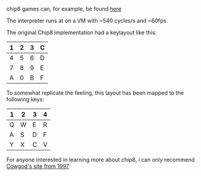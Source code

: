 chip8 games can, for example, be found [here](https://www.zophar.net/pdroms/chip8/chip-8-games-pack.html)

The interpreter runs at on a VM with ~540 cycles/s and ~60fps.

The original Chip8 implementation had a keylayout like this:


| <key>1</key> | <key>2</key> | <key>3</key> | <key>C</key> |
| ------------ | ------------ | ------------ | ------------ |
| <key>4</key> | <key>5</key> | <key>6</key> | <key>D</key> |
| <key>7</key> | <key>8</key> | <key>9</key> | <key>E</key> |
| <key>A</key> | <key>0</key> | <key>B</key> | <key>F</key> |

To somewhat replicate the feeling, this layout has been mapped to the following keys:

| <key>1</key> | <key>2</key> | <key>3</key> | <key>4</key> |
| ------------ | ------------ | ------------ | ------------ |
| <key>Q</key> | <key>W</key> | <key>E</key> | <key>R</key> |
| <key>A</key> | <key>S</key> | <key>D</key> | <key>F</key> |
| <key>Y</key> | <key>X</key> | <key>C</key> | <key>V</key> |

For anyone interested in learning more about chip8, i can only recommend
[Cowgod's site from 1997](http://devernay.free.fr/hacks/chip8/C8TECH10.HTM)
